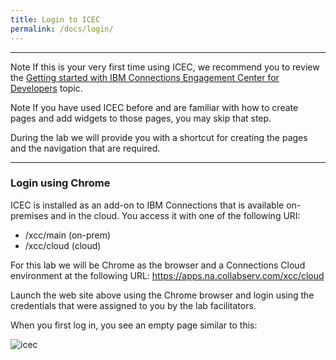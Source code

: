 ```yaml
---
title: Login to ICEC
permalink: /docs/login/
---
```


---
<p>
<span class="label label-info">Note</span>
If this is your very first time using ICEC, we recommend you to review the <a href="https://www.ibm.com/developerworks/collaboration/library/icec-getting-started/index.html" target="_blank">Getting started with IBM Connections Engagement Center for Developers</a> topic.  
</p>

<p>
<span class="label label-primary">Note</span>
If you have used ICEC before and are familiar with how to create pages and add widgets to those pages, you may skip that step.

During the lab we will provide you with a shortcut for creating the pages and the navigation that are required. 
</p>

---


### Login using Chrome
ICEC is installed as an add-on to IBM Connections that is available on-premises and in the cloud.  You access it with one of the following URI: 
 - /xcc/main (on-prem) 
 - /xcc/cloud (cloud)

For this lab we will be Chrome as the browser and a Connections Cloud environment at the following URL: <a href="https://apps.na.collabserv.com/xcc/cloud" target="_blank">https://apps.na.collabserv.com/xcc/cloud</a>

Launch the web site above using the Chrome browser and login using the credentials that were assigned to you by the lab facilitators.

When you first log in, you see an empty page similar to this:

![icec](../images/xcc_cloud.png)




